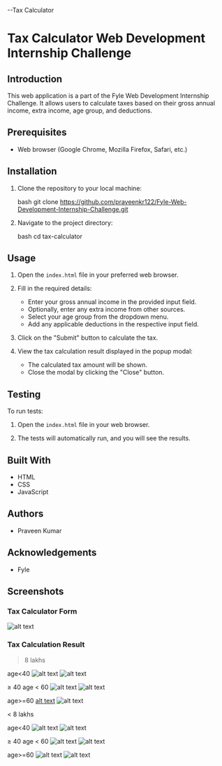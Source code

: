 --Tax Calculator

# Tax Calculator Web Development Internship Challenge

## Introduction

This web application is a part of the Fyle Web Development Internship Challenge. It allows users to calculate taxes based on their gross annual income, extra income, age group, and deductions.

## Prerequisites

- Web browser (Google Chrome, Mozilla Firefox, Safari, etc.)

## Installation

1. Clone the repository to your local machine:

   bash git clone https://github.com/praveenkr122/Fyle-Web-Development-Internship-Challenge.git

2. Navigate to the project directory:

   bash cd tax-calculator

## Usage

1. Open the `index.html` file in your preferred web browser.

2. Fill in the required details:
   - Enter your gross annual income in the provided input field.
   - Optionally, enter any extra income from other sources.
   - Select your age group from the dropdown menu.
   - Add any applicable deductions in the respective input field.

3. Click on the "Submit" button to calculate the tax.

4. View the tax calculation result displayed in the popup modal:
   - The calculated tax amount will be shown.
   - Close the modal by clicking the "Close" button.

## Testing

To run tests:

1. Open the `index.html` file in your web browser.

2. The tests will automatically run, and you will see the results.

## Built With

- HTML
- CSS
- JavaScript

## Authors

- Praveen Kumar

## Acknowledgements

- Fyle

## Screenshots

### Tax Calculator Form
![alt text](<images/Tax Calculator - Google Chrome 15-04-2024 10_48_43.png>)

### Tax Calculation Result
> 8 lakhs

age<40
  ![alt text](<images/Tax Calculator - Google Chrome 15-04-2024 10_44_59.png>)
  ![alt text](<images/Tax Calculator - Google Chrome 15-04-2024 10_45_11.png>)

≥ 40 age < 60
   ![alt text](<images/Tax Calculator - Google Chrome 15-04-2024 10_45_34.png>)
   ![alt text](<images/Tax Calculator - Google Chrome 15-04-2024 10_45_47.png>)

age>=60
   [alt text](<images/Tax Calculator - Google Chrome 15-04-2024 10_46_06.png>)
   ![alt text](<images/Tax Calculator - Google Chrome 15-04-2024 10_46_16.png>)

< 8 lakhs

age<40
   ![alt text](<images/Tax Calculator - Google Chrome 15-04-2024 10_46_31.png>)
   ![alt text](<images/Tax Calculator - Google Chrome 15-04-2024 10_46_42.png>)

≥ 40 age < 60
   ![alt text](<images/Tax Calculator - Google Chrome 15-04-2024 10_47_38.png>)
   ![alt text](<images/Tax Calculator - Google Chrome 15-04-2024 10_47_46.png>)

age>=60
   ![alt text](<images/Tax Calculator - Google Chrome 15-04-2024 10_48_00.png>)
   ![alt text](<images/Tax Calculator - Google Chrome 15-04-2024 10_48_01.png>)

